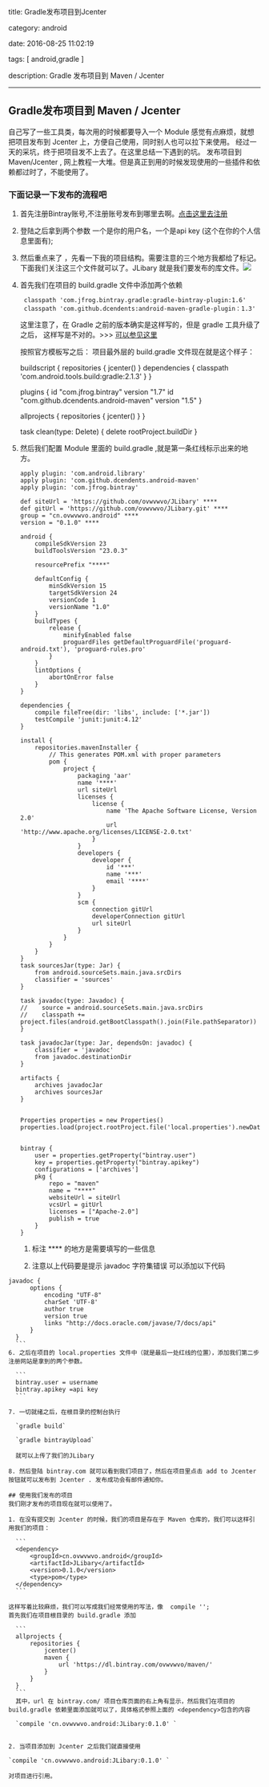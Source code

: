 title: Gradle发布项目到Jcenter

category: android

date: 2016-08-25 11:02:19

tags: [ android,gradle ]

description: Gradle 发布项目到 Maven / Jcenter

---
## Gradle发布项目到 Maven / Jcenter
自己写了一些工具类，每次用的时候都要导入一个 Module 感觉有点麻烦，就想把项目发布到 Jcenter 上，方便自己使用，同时别人也可以拉下来使用。 经过一天的采坑，终于把项目发不上去了。在这里总结一下遇到的坑。
发布项目到 Maven/Jcenter , 网上教程一大堆。但是真正到用的时候发现使用的一些插件和依赖都过时了，不能使用了。 

### 下面记录一下发布的流程吧

1. 首先注册Bintray账号,不注册账号发布到哪里去啊。[点击这里去注册](https://bintray.com/)

2. 登陆之后拿到两个参数 一个是你的用户名，一个是api key (这个在你的个人信息里面有);

3. 然后重点来了 ，先看一下我的项目结构。需要注意的三个地方我都给了标记。下面我们关注这三个文件就可以了。JLibary 就是我们要发布的库文件。![](http://jiayaguang.oss-cn-shanghai.aliyuncs.com/%E4%B8%8A%E4%BC%A0%E9%A1%B9%E7%9B%AE%E5%88%B0Jcenter.png)

4. 首先我们在项目的 build.gradle 文件中添加两个依赖

		classpath 'com.jfrog.bintray.gradle:gradle-bintray-plugin:1.6'
    	classpath 'com.github.dcendents:android-maven-gradle-plugin：1.3'
    	
	这里注意了，在 Gradle 之前的版本确实是这样写的，但是 gradle 工具升级了之后，	这样写是不对的。>>> [可以参见这里](https://docs.gradle.org/current/userguide/plugins.html)

	按照官方模板写之后： 项目最外层的 build.gradle 文件现在就是这个样子：
		
	buildscript {
    repositories {
        jcenter()
    }
    dependencies {
        classpath 'com.android.tools.build:gradle:2.1.3'
    }
	}

	plugins {
    id "com.jfrog.bintray" version "1.7"
    id "com.github.dcendents.android-maven" version "1.5"
	}

	allprojects {
    repositories {
        jcenter()
    }
	}

	task clean(type: Delete) {
    delete rootProject.buildDir
	}

5. 然后我们配置 Module 里面的 build.gradle ,就是第一条红线标示出来的地方。

	```
	apply plugin: 'com.android.library'
	apply plugin: 'com.github.dcendents.android-maven'
	apply plugin: 'com.jfrog.bintray'

	def siteUrl = 'https://github.com/ovwvwvo/JLibary' ****
	def gitUrl = 'https://github.com/ovwvwvo/JLibary.git' ****
	group = "cn.ovwvwvo.android" ****
	version = "0.1.0" ****

	android {
	    compileSdkVersion 23
	    buildToolsVersion "23.0.3"
	
	    resourcePrefix "****"
	
	    defaultConfig {
	        minSdkVersion 15
	        targetSdkVersion 24
	        versionCode 1
	        versionName "1.0"
	    }
	    buildTypes {
	        release {
	            minifyEnabled false
	            proguardFiles getDefaultProguardFile('proguard-android.txt'), 'proguard-rules.pro'
	        }
	    }
	    lintOptions {
	        abortOnError false
	    }
	}
	
	dependencies {
	    compile fileTree(dir: 'libs', include: ['*.jar'])
	    testCompile 'junit:junit:4.12'
	}
	
	install {
	    repositories.mavenInstaller {
	        // This generates POM.xml with proper parameters
	        pom {
	            project {
	                packaging 'aar'
	                name '****'
	                url siteUrl
	                licenses {
	                    license {
	                        name 'The Apache Software License, Version 2.0'
	                        url 'http://www.apache.org/licenses/LICENSE-2.0.txt'
	                    }
	                }
	                developers {
	                    developer {
	                        id '***'
	                        name '***'
	                        email '****'
	                    }
	                }
	                scm {
	                    connection gitUrl
	                    developerConnection gitUrl
	                    url siteUrl
	                }
	            }
	        }
	    }
	}
	task sourcesJar(type: Jar) {
	    from android.sourceSets.main.java.srcDirs
	    classifier = 'sources'
	}
	
	task javadoc(type: Javadoc) {
	//    source = android.sourceSets.main.java.srcDirs
	//    classpath += project.files(android.getBootClasspath().join(File.pathSeparator))
	}
	
	task javadocJar(type: Jar, dependsOn: javadoc) {
	    classifier = 'javadoc'
	    from javadoc.destinationDir
	}
		
	artifacts {
	    archives javadocJar
	    archives sourcesJar
	}
	
	
	Properties properties = new Properties()
	properties.load(project.rootProject.file('local.properties').newDataInputStream())
	
	
	bintray {
	    user = properties.getProperty("bintray.user")
	    key = properties.getProperty("bintray.apikey")
	    configurations = ['archives']
	    pkg {
	        repo = "maven"
	        name = "****"
	        websiteUrl = siteUrl
	        vcsUrl = gitUrl
	        licenses = ["Apache-2.0"]
	        publish = true
	    }
	}
	```

	1. 标注 **** 的地方是需要填写的一些信息
	
	2. 注意以上代码要是提示  javadoc 字符集错误 可以添加以下代码
  
  ```
  javadoc {
	    options {
	        encoding "UTF-8"
	        charSet 'UTF-8'
	        author true
	        version true
	        links "http://docs.oracle.com/javase/7/docs/api"
	    }
	}
	```
6. 之后在项目的 local.properties 文件中（就是最后一处红线的位置），添加我们第二步注册网站是拿到的两个参数。

	```
	bintray.user = username
	bintray.apikey =api key
	```

7. 一切就绪之后，在根目录的控制台执行

	`gradle build`

	`gradle bintrayUpload`

	就可以上传了我们的JLibary

8. 然后登陆 bintray.com 就可以看到我们项目了，然后在项目里点击 add to Jcenter 按钮就可以发布到 Jcenter . 发布成功会有邮件通知你。

## 使用我们发布的项目
我们刚才发布的项目现在就可以使用了。

1. 在没有提交到 Jcenter 的时候，我们的项目是存在于 Maven 仓库的，我们可以这样引用我们的项目：

 	```
 	<dependency>
  		<groupId>cn.ovwvwvo.android</groupId>
  		<artifactId>JLibary</artifactId>
  		<version>0.1.0</version>
  		<type>pom</type>
	</dependency>
	```

  这样写着比较麻烦，我们可以写成我们经常使用的写法，像  compile '';
  首先我们在项目根目录的 build.gradle 添加
  
	```
  	allprojects {
    	repositories {
        	jcenter()
        	maven {
            	url 'https://dl.bintray.com/ovwvwvo/maven/'
        	}
    	}
  	}
	```
	其中，url 在 bintray.com/ 项目仓库页面的右上角有显示，然后我们在项目的 	build.gradle 依赖里面添加就可以了，具体格式参照上面的 <dependency>包含的内容

	`compile 'cn.ovwvwvo.android:JLibary:0.1.0' `
	
		
2. 当项目添加到 Jcenter 之后我们就直接使用 
 
 `compile 'cn.ovwvwvo.android:JLibary:0.1.0' `
 
 对项目进行引用。










 